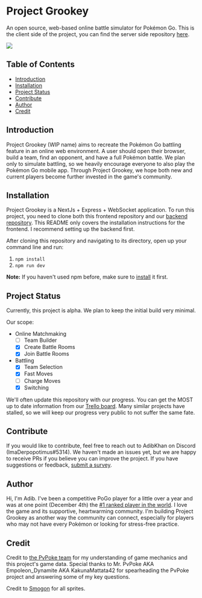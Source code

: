 # Project Grookey
An open source, web-based online battle simulator for Pokémon Go. This is the client side of the project, you can find the server side repository [here](https://github.com/DeveloperKhan/pogo-web-backend).

[![](http://img.youtube.com/vi/X_7nhgRWi3c/0.jpg)](http://www.youtube.com/watch?v=X_7nhgRWi3c "")

## Table of Contents
  * [Introduction](#introduction)
  * [Installation](#installation)
  * [Project Status](#project-status)
  * [Contribute](#contribute)
  * [Author](#author)
  * [Credit](#credit)

## Introduction
Project Grookey (WIP name) aims to recreate the Pokémon Go battling feature in an online web environment. A user should open their browser, build a team, find an opponent, and have a full Pokémon battle. We plan only to simulate battling, so we heavily encourage everyone to also play the Pokémon Go mobile app. Through Project Grookey, we hope both new and current players become further invested in the game's community.

## Installation
Project Grookey is a NextJs + Express + WebSocket application. To run this project, you need to clone both this frontend repository and our [backend repository](https://github.com/DeveloperKhan/pogo-web-backend). This README only covers the installation instructions for the frontend. I recommend setting up the backend first.

After cloning this repository and navigating to its directory, open up your command line and run:
1. ```npm install```
2. ```npm run dev```

<b>Note:</b> If you haven't used npm before, make sure to [install](https://www.npmjs.com/get-npm) it first.

## Project Status
Currently, this project is alpha. We plan to keep the initial build very minimal.

Our scope:
- Online Matchmaking
  - [ ] Team Builder
  - [x] Create Battle Rooms
  - [x] Join Battle Rooms
- Battling
  - [x] Team Selection
  - [x] Fast Moves
  - [ ] Charge Moves
  - [x] Switching
 
We'll often update this repository with our progress. You can get the MOST up to date information from our [Trello board](https://trello.com/b/MTKTjFOA/pogo). Many similar projects have stalled, so we will keep our progress very public to not suffer the same fate.

## Contribute
If you would like to contribute, feel free to reach out to AdibKhan on Discord (ImaDerpopotimus#5314). We haven't made an issues yet, but we are happy to receive PRs if you believe you can improve the project. If you have suggestions or feedback, [submit a survey](https://adibkhan127863.typeform.com/to/Ef2OER1h).

## Author
Hi, I'm Adib. I've been a competitive PoGo player for a little over a year and was at one point (December 4th) the [#1 ranked player in the world](https://ibb.co/Tq2mG2N). I love the game and its supportive, heartwarming community. I'm building Project Grookey as another way the community can connect, especially for players who may not have every Pokémon or looking for stress-free practice.

## Credit
Credit to [the PvPoke team](https://github.com/pvpoke/pvpoke) for my understanding of game mechanics and this project's game data. Special thanks to Mr. PvPoke AKA Empoleon_Dynamite AKA KakunaMattata42 for spearheading the PvPoke project and answering some of my key questions.

Credit to [Smogon](https://github.com/smogon/sprites) for all sprites.
